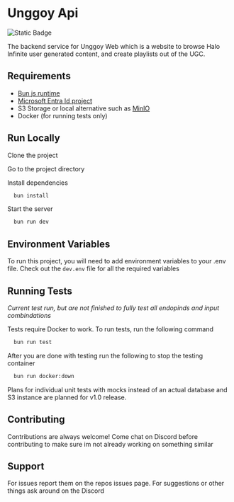 # Unggoy Api

![Static Badge](https://img.shields.io/badge/Discord-%235865F2?style=flat&logo=discord&logoColor=%23FFFFFF&link=https%3A%2F%2Fdiscord.gg%2FxnwFA4z2HA)

The backend service for Unggoy Web which is a website to browse Halo Infinite user generated content, and create playlists out of the UGC.

## Requirements

- [Bun js runtime](https://bun.sh/)
- [Microsoft Entra Id project](https://entra.microsoft.com)
- S3 Storage or local alternative such as [MinIO](https://github.com/minio/minio)
- Docker (for running tests only)

## Run Locally

Clone the project

Go to the project directory

Install dependencies

```bash
  bun install
```

Start the server

```bash
  bun run dev
```

## Environment Variables

To run this project, you will need to add environment variables to your .env file. Check out the `dev.env` file for all the required variables

## Running Tests

_Current test run, but are not finished to fully test all endopinds and input combindations_

Tests require Docker to work.
To run tests, run the following command

```bash
  bun run test
```

After you are done with testing run the following to stop the testing container

```bash
  bun run docker:down
```

Plans for individual unit tests with mocks instead of an actual database and S3 instance are planned for v1.0 release.

## Contributing

Contributions are always welcome!
Come chat on Discord before contributing to make sure im not already working on something similar

## Support

For issues report them on the repos issues page. For suggestions or other things ask around on the Discord
